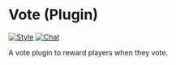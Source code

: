 # Vote (Plugin)

[![Style](https://github.styleci.io/repos/237491397/shield)](https://github.styleci.io/repos/237491397)
[![Chat](https://img.shields.io/discord/625774284823986183?color=5865f2&label=Discord&logo=discord&logoColor=fff&style=flat-square)](https://azuriom.com/discord)

A vote plugin to reward players when they vote.
